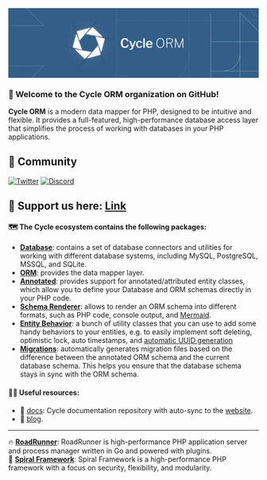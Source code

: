 <a href="https://cycle-orm.dev" target="_blank">
    <picture>
        <source media="(prefers-color-scheme: dark)" srcset="https://github.com/cycle/.github/blob/main/logo/logo-dark-theme.png?raw=true">
        <img align="center" src="https://github.com/cycle/.github/blob/main/logo/logo-light-theme.png?raw=true">
    </picture>
</a>

<br>

### 🙋‍ Welcome to the Cycle ORM organization on GitHub!

**Cycle ORM** is a modern data mapper for PHP, designed to be
intuitive and flexible. It provides a full-featured, high-performance database access layer that simplifies the process
of working with databases in your PHP applications.

## 🥳 Community

[![Twitter](https://img.shields.io/badge/-Follow-black?style=flat-square&logo=X)](https://twitter.com/spiralphp)
[![Discord](https://img.shields.io/discord/538114875570913290?style=flat-square&logo=discord&color=0000ff)](https://discord.gg/spiralphp)

## 🤗 Support us here: [Link](https://github.com/sponsors/roadrunner-server)

#### 🗺️ The Cycle ecosystem contains the following packages:

- [**Database**](https://github.com/cycle/database): contains a set of database connectors and utilities
  for working with different database systems, including MySQL, PostgreSQL, MSSQL, and SQLite.
- [**ORM**](https://github.com/cycle/orm): provides the data mapper layer.
- [**Annotated**](https://github.com/cycle/annotated): provides support for annotated/attributed entity classes,
  which allow you to define your Database and ORM schemas directly in your PHP code.
- [**Schema Renderer**](https://github.com/cycle/schema-renderer): allows to render an ORM schema into different
  formats, such as PHP code, console output, and [Mermaid](https://mermaid.js.org/).
- [**Entity Behavior**](https://github.com/cycle/entity-behavior): a bunch of utility classes that
  you can use to add some handy behaviors to your entities, e.g. to easily implement soft deleting,
  optimistic lock, auto timestamps, and [automatic UUID generation](https://cycle-orm.dev/docs/entity-behaviors-uuid)
- [**Migrations**](https://github.com/cycle/migrations): automatically generates migration files based on
  the difference between the annotated ORM schema and the current database schema.
  This helps you ensure that the database schema stays in sync with the ORM schema.

#### 👩‍💻 Useful resources:

- 📖 [docs](https://github.com/cycle/docs): Cycle documentation repository with auto-sync to
  the [website](https://cycle-orm.dev).
- 📖 [blog](https://spiral.dev/blog).

---

🔥 **[RoadRunner](https://roadrunner.dev/)**: RoadRunner is high-performance PHP application server and process manager
written in Go and powered with plugins.  
🚀 **[Spiral Framework](https://cycle-orm.dev/)**: Spiral Framework is a high-performance PHP framework with a focus on
security, flexibility, and modularity.
